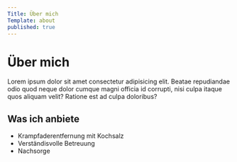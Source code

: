 ```yaml
---
Title: Über mich
Template: about
published: true
---
```


# &Uuml;ber mich

Lorem ipsum dolor sit amet consectetur adipisicing elit. Beatae repudiandae odio quod neque dolor cumque magni officia id corrupti, nisi culpa itaque quos aliquam velit? Ratione est ad culpa doloribus?

## Was ich anbiete

- Krampfaderentfernung mit Kochsalz
- Verst&auml;ndisvolle Betreuung
- Nachsorge
